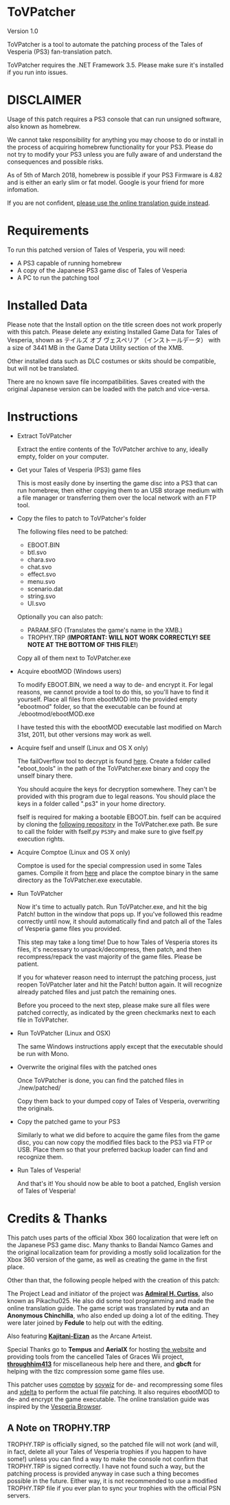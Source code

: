 ﻿ToVPatcher
==========

Version 1.0

ToVPatcher is a tool to automate the patching process of the Tales of Vesperia (PS3) fan-translation patch.

ToVPatcher requires the .NET Framework 3.5. Please make sure it's installed if you run into issues.


DISCLAIMER
==========

Usage of this patch requires a PS3 console that can run unsigned software, also known as homebrew.

We cannot take responsibility for anything you may choose to do or install in the process of acquiring homebrew functionality for your PS3. Please do not try to modify your PS3 unless you are fully aware of and understand the consequences and possible risks.

As of 5th of March 2018, homebrew is possible if your PS3 Firmware is 4.82 and is either an early slim or fat model. Google is your friend for more infomation.

If you are not confident, [please use the online translation guide instead](http://hyouta.com/vesperia/).


Requirements
============

To run this patched version of Tales of Vesperia, you will need:
* A PS3 capable of running homebrew
* A copy of the Japanese PS3 game disc of Tales of Vesperia
* A PC to run the patching tool


Installed Data
==============

Please note that the Install option on the title screen does not work properly with this patch. Please delete any existing Installed Game Data for Tales of Vesperia, shown as テイルズ オブ ヴェスペリア （インストールデータ） with a size of 3441 MB in the Game Data Utility section of the XMB.

Other installed data such as DLC costumes or skits should be compatible, but will not be translated.

There are no known save file incompatibilities. Saves created with the original Japanese version can be loaded with the patch and vice-versa.


Instructions
============

* Extract ToVPatcher
  
  Extract the entire contents of the ToVPatcher archive to any, ideally empty, folder on your computer.
  
  
* Get your Tales of Vesperia (PS3) game files
  
  This is most easily done by inserting the game disc into a PS3 that can run homebrew, then either copying them to an USB storage medium with a file manager or transferring them over the local network with an FTP tool.
  
  
* Copy the files to patch to ToVPatcher's folder
  
  The following files need to be patched:
  - EBOOT.BIN
  - btl.svo
  - chara.svo
  - chat.svo
  - effect.svo
  - menu.svo
  - scenario.dat
  - string.svo
  - UI.svo
  
  Optionally you can also patch:
  - PARAM.SFO (Translates the game's name in the XMB.)
  - TROPHY.TRP (**IMPORTANT: WILL NOT WORK CORRECTLY! SEE NOTE AT THE BOTTOM OF THIS FILE!**)
  
  Copy all of them next to ToVPatcher.exe
  
  
* Acquire ebootMOD (Windows users)
  
  To modify EBOOT.BIN, we need a way to de- and encrypt it. For legal reasons, we cannot provide a tool to do this, so you'll have to find it yourself. Place all files from ebootMOD into the provided empty "ebootmod" folder, so that the executable can be found at ./ebootmod/ebootMOD.exe
  
  I have tested this with the ebootMOD executable last modified on March 31st, 2011, but other versions may work as well.

* Acquire fself and unself (Linux and OS X only)

  The failOverflow tool to decrypt is found [here](https://github.com/eltair/fail0verflow). Create a folder called "eboot\_tools"
  in the path of the ToVPatcher.exe binary and copy the unself binary there.

  You should acquire the keys for decryption somewhere. They can't be provided with this program due to legal reasons. You should
  place the keys in a folder called ".ps3" in your home directory.

  fself is required for making a bootable EBOOT.bin. fself can be acquired by cloning 
  the [following repository](https://github.com/HACKERCHANNEL/PS3Py) in the ToVPatcher.exe path. Be sure to call the folder with fself.py `PS3Py`
  and make sure to give fself.py execution rights.

* Acquire Comptoe (Linux and OS X only)

  Comptoe is used for the special compression used in some Tales games. Compile it
  from [here](https://github.com/talestra/talestra/tree/master/compto) and place the comptoe binary in the same directory as the ToVPatcher.exe
  executable.
  
* Run ToVPatcher
  
  Now it's time to actually patch. Run ToVPatcher.exe, and hit the big Patch! button in the window that pops up.
  If you've followed this readme correctly until now, it should automatically find and patch all of the Tales of Vesperia game files you provided.
  
  This step may take a long time! Due to how Tales of Vesperia stores its files, it's necessary to unpack/decompress, then patch, and then recompress/repack the vast majority of the game files. Please be patient.
  
  If you for whatever reason need to interrupt the patching process, just reopen ToVPatcher later and hit the Patch! button again. It will recognize already patched files and just patch the remaining ones.
  
  Before you proceed to the next step, please make sure all files were patched correctly, as indicated by the green checkmarks next to each file in ToVPatcher.

* Run ToVPatcher (Linux and OSX)

  The same Windows instructions apply except that the executable should be run with Mono.
  
  
* Overwrite the original files with the patched ones
  
  Once ToVPatcher is done, you can find the patched files in ./new/patched/
  
  Copy them back to your dumped copy of Tales of Vesperia, overwriting the originals.
  
  
* Copy the patched game to your PS3
  
  Similarly to what we did before to acquire the game files from the game disc, you can now copy the modified files back to the PS3 via FTP or USB. Place them so that your preferred backup loader can find and recognize them.
  
  
* Run Tales of Vesperia!
  
  And that's it! You should now be able to boot a patched, English version of Tales of Vesperia!


Credits & Thanks
================

This patch uses parts of the official Xbox 360 localization that were left on the Japanese PS3 game disc. Many thanks to Bandai Namco Games and the original localization team for providing a mostly solid localization for the Xbox 360 version of the game, as well as creating the game in the first place.

Other than that, the following people helped with the creation of this patch:

The Project Lead and initiator of the project was **[Admiral H. Curtiss](http://hyouta.com/)**, also known as Pikachu025. He also did some tool programming and made the online translation guide. The game script was translated by **ruta** and an **Anonymous Chinchilla**, who also ended up doing a lot of the editing. They were later joined by **Fedule** to help out with the editing.

Also featuring **[Kajitani-Eizan](http://www.blade2187.com/)** as the Arcane Arteist.

Special Thanks go to **Tempus** and **AerialX** for hosting [the website](http://talesofvesperia.net/) and providing tools from the cancelled Tales of Graces Wii project, **[throughhim413](http://a0t.co/)** for miscellaneous help here and there, and **gbcft** for helping with the tlzc compression some game files use.


This patcher uses [comptoe](https://github.com/soywiz/talestra/tree/master/compto) by [soywiz](http://www.soywiz.com/) for de- and recompressing some files and [xdelta](http://xdelta.org/) to perform the actual file patching. It also requires ebootMOD to de- and encrypt the game executable. The online translation guide was inspired by the [Vesperia Browser](http://apps.lushu.org/vesperia/).


A Note on TROPHY.TRP
--------------------

TROPHY.TRP is officially signed, so the patched file will not work (and will, in fact, delete all your Tales of Vesperia trophies if you happen to have some!) unless you can find a way to make the console not confirm that TROPHY.TRP is signed correctly. I have not found such a way, but the patching process is provided anyway in case such a thing becomes possible in the future. Either way, it is not recommended to use a modified TROPHY.TRP file if you ever plan to sync your trophies with the official PSN servers.
